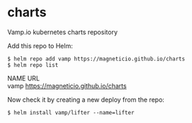 # charts
Vamp.io kubernetes charts repository

Add this repo to Helm:
```
$ helm repo add vamp https://magneticio.github.io/charts 
$ helm repo list
```
NAME            URL                                        
vamp    https://magneticio.github.io/charts

Now check it by creating a new deploy from the repo:
```
$ helm install vamp/lifter --name=lifter
```
